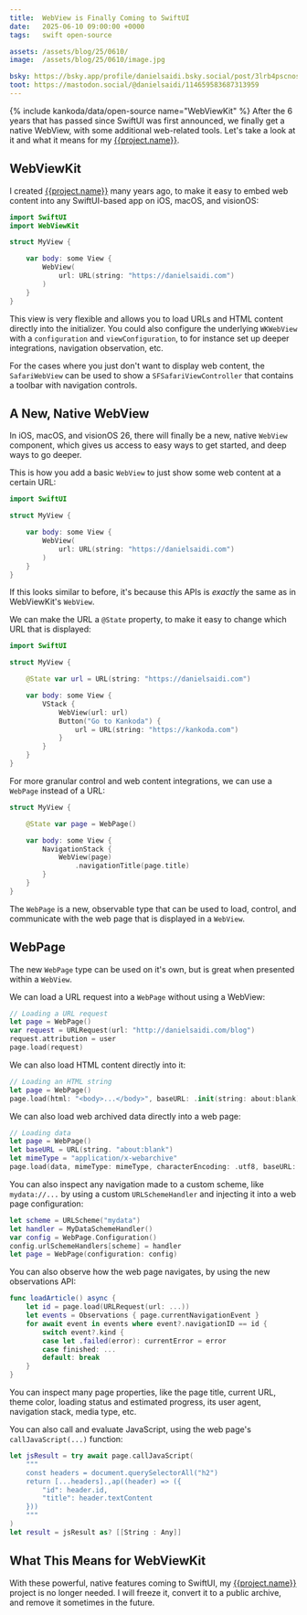 ```yaml
---
title:  WebView is Finally Coming to SwiftUI
date:   2025-06-10 09:00:00 +0000
tags:   swift open-source

assets: /assets/blog/25/0610/
image:  /assets/blog/25/0610/image.jpg

bsky: https://bsky.app/profile/danielsaidi.bsky.social/post/3lrb4pscnos23
toot: https://mastodon.social/@danielsaidi/114659583687313959
---
```


{% include kankoda/data/open-source name="WebViewKit" %}
After the 6 years that has passed since SwiftUI was first announced, we finally get a native WebView, with some additional web-related tools. Let's take a look at it and what it means for my [{{project.name}}]({{project.url}}).

<!--![{{project.name}} logo]({{page.image}})-->


## WebViewKit

I created [{{project.name}}]({{project.url}}) many years ago, to make it easy to embed web content into any SwiftUI-based app on iOS, macOS, and visionOS:

```swift
import SwiftUI
import WebViewKit

struct MyView {

    var body: some View {
        WebView(
            url: URL(string: "https://danielsaidi.com")
        )
    }
}
```

This view is very flexible and allows you to load URLs and HTML content directly into the initializer. You could also configure the underlying `WKWebView` with a `configuration` and `viewConfiguration`, to for instance set up deeper integrations, navigation observation, etc.

For the cases where you just don't want to display web content, the `SafariWebView` can be used to show a `SFSafariViewController` that contains a toolbar with navigation controls.


## A New, Native WebView

In iOS, macOS, and visionOS 26, there will finally be a new, native `WebView` component, which gives us access to easy ways to get started, and deep ways to go deeper.

This is how you add a basic `WebView` to just show some web content at a certain URL:

```swift
import SwiftUI

struct MyView {

    var body: some View {
        WebView(
            url: URL(string: "https://danielsaidi.com")
        )
    }
}
```

If this looks similar to before, it's because this APIs is *exactly* the same as in WebViewKit's `WebView`.

We can make the URL a `@State` property, to make it easy to change which URL that is displayed:

```swift
import SwiftUI

struct MyView {

    @State var url = URL(string: "https://danielsaidi.com")

    var body: some View {
        VStack {
            WebView(url: url)
            Button("Go to Kankoda") {
                url = URL(string: "https://kankoda.com")
            }
        }
    }
}
```

For more granular control and web content integrations, we can use a `WebPage` instead of a URL:

```swift
struct MyView {

    @State var page = WebPage()

    var body: some View {
        NavigationStack {
            WebView(page)
                .navigationTitle(page.title)
        }
    }
}
```

The `WebPage` is a new, observable type that can be used to load, control, and communicate with the web page that is displayed in a `WebView`.



## WebPage

The new `WebPage` type can be used on it's own, but is great when presented within a `WebView`.

We can load a URL request into a `WebPage` without using a WebView:

```swift
// Loading a URL request
let page = WebPage()
var request = URLRequest(url: "http://danielsaidi.com/blog")
request.attribution = user
page.load(request)
```

We can also load HTML content directly into it:

```swift
// Loading an HTML string
let page = WebPage()
page.load(html: "<body>...</body>", baseURL: .init(string: about:blank))
```

We can also load web archived data directly into a web page:

```swift
// Loading data
let page = WebPage()
let baseURL = URL(string. "about:blank")
let mimeType = "application/x-webarchive"
page.load(data, mimeType: mimeType, characterEncoding: .utf8, baseURL: baseURL)
```

You can also inspect any navigation made to a custom scheme, like `mydata://...` by using a custom `URLSchemeHandler` and injecting it into a web page configuration:

```swift
let scheme = URLScheme("mydata")
let handler = MyDataSchemeHandler()
var config = WebPage.Configuration()
config.urlSchemeHandlers[scheme] = handler
let page = WebPage(configuration: config)
```

You can also observe how the web page navigates, by using the new observations API:

```swift
func loadArticle() async {
    let id = page.load(URLRequest(url: ...))
    let events = Observations { page.currentNavigationEvent }
    for await event in events where event?.navigationID == id {
        switch event?.kind {
        case let .failed(error): currentError = error
        case finished: ...
        default: break
    }
}
```

You can inspect many page properties, like the page title, current URL, theme color, loading status and estimated progress, its user agent, navigation stack, media type, etc.

You can also call and evaluate JavaScript, using the web page's `callJavaScript(...)` function:

```swift
let jsResult = try await page.callJavaScript(
    """
    const headers = document.querySelectorAll("h2")
    return [...headers].,ap((header) => ({
        "id": header.id,
        "title": header.textContent
    }))
    """
)
let result = jsResult as? [[String : Any]]
```


## What This Means for WebViewKit

With these powerful, native features coming to SwiftUI, my [{{project.name}}]({{project.url}}) project is no longer needed. I will freeze it, convert it to a public archive, and remove it sometimes in the future.
